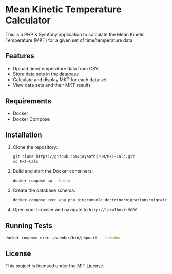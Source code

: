 # Mean Kinetic Temperature Calculator

This is a PHP & Symfony application to calculate the Mean Kinetic Temperature (MKT) for a given set of time/temperature data.

## Features

- Upload time/temperature data from CSV..
- Store data sets in the database
- Calculate and display MKT for each data set
- View data sets and their MKT results

## Requirements

- Docker
- Docker Compose

## Installation

1. Clone the repository:

   ```bash
   git clone https://github.com/jayanthjr09/MkT-Calc.git
   cd MkT-Calc
   ```

2. Build and start the Docker containers:

   ```bash
   docker-compose up --build
   ```

3. Create the database schema:

   ```bash
   docker-compose exec app php bin/console doctrine:migrations:migrate
   ```

4. Open your browser and navigate to `http://localhost:9000`.

## Running Tests

```bash
docker-compose exec ./vendor/bin/phpunit --testdox
```

## License

This project is licensed under the MIT License.